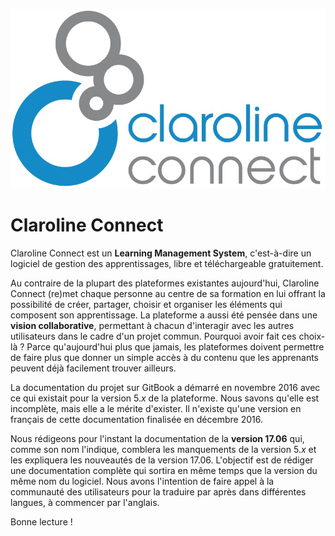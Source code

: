 ![](images/Logo_Claroline.png)

# Claroline Connect

Claroline Connect est un **Learning Management System**, c'est-à-dire un logiciel de gestion des apprentissages, libre et téléchargeable gratuitement.

Au contraire de la plupart des plateformes existantes aujourd'hui, Claroline Connect \(re\)met chaque personne au centre de sa formation en lui offrant la possibilité de créer, partager, choisir et organiser les éléments qui composent son apprentissage. La plateforme a aussi été pensée dans une **vision collaborative**, permettant à chacun d'interagir avec les autres utilisateurs dans le cadre d'un projet commun. Pourquoi avoir fait ces choix-là ? Parce qu'aujourd'hui plus que jamais, les plateformes doivent permettre de faire plus que donner un simple accès à du contenu que les apprenants peuvent déjà facilement trouver ailleurs.

La documentation du projet sur GitBook a démarré en novembre 2016 avec ce qui existait pour la version 5._x_ de la plateforme. Nous savons qu'elle est incomplète, mais elle a le mérite d'exister. Il n'existe qu'une version en français de cette documentation finalisée en décembre 2016.

Nous rédigeons pour l'instant la documentation de la **version 17.06** qui, comme son nom l'indique, comblera les manquements de la version 5._x_ et les expliquera les nouveautés de la version 17.06. L'objectif est de rédiger une documentation complète qui sortira en même temps que la version du même nom du logiciel. Nous avons l'intention de faire appel à la communauté des utilisateurs pour la traduire par après dans différentes langues, à commencer par l'anglais.

Bonne lecture !

